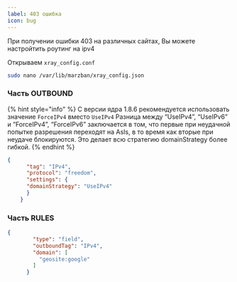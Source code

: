 ```yaml
---
label: 403 ошибка
icon: bug
---
```


При получении ошибки 403 на различных сайтах, Вы можете настройтить роутинг на ipv4

Открываем `xray_config.conf`

```bash
sudo nano /var/lib/marzban/xray_config.json
```

### Часть OUTBOUND

{% hint style="info" %}
С версии ядра 1.8.6 рекомендуется использовать значение `ForceIPv4` вместо `UseIPv4`
Разница между “UseIPv4”, “UseIPv6” и “ForceIPv4”, “ForceIPv6” заключается в том, что первые при неудачной попытке разрешения переходят на AsIs, в то время как вторые при неудаче блокируются. Это делает всю стратегию domainStrategy более гибкой.
{% endhint %}

```json
{
      "tag": "IPv4",
      "protocol": "freedom",
      "settings": {
      "domainStrategy": "UseIPv4"
      }
    }
```

### Часть RULES
```json
{
        "type": "field",
        "outboundTag": "IPv4",
        "domain": [
          "geosite:google"
        ]
      }

```